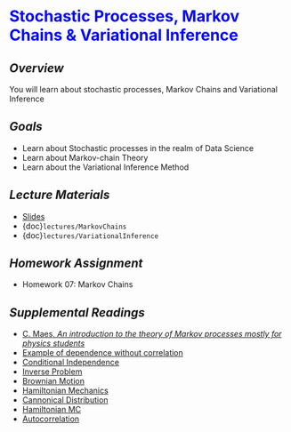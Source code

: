 # <span style="color: blue;"><b>Stochastic Processes, Markov Chains & Variational Inference</b></span>

## *Overview*
You will learn about stochastic processes, Markov Chains and Variational Inference

## *Goals*
  * Learn about Stochastic processes in the realm of Data Science
  * Learn about Markov-chain Theory
  * Learn about the Variational Inference Method

## *Lecture Materials*
* [Slides](https://docs.google.com/presentation/d/11Mzc9rBUcnEh_D3SKeDUoCW-iwIA9ilcxsx_4yuu32A/edit?usp=sharing)
* {doc}`lectures/MarkovChains`
* {doc}`lectures/VariationalInference`

## *Homework Assignment*
* Homework 07: Markov Chains

## *Supplemental Readings*
  * [C. Maes, <i>An introduction to the theory of Markov processes mostly for physics students</i>](https://fys.kuleuven.be/itf/staff/christ/files/pdf/pub/markovlectures2015.pdf)
  * [Example of dependence without correlation](https://en.wikipedia.org/wiki/Uncorrelated_random_variables#Example_of_dependence_without_correlation)
  * [Conditional Independence](https://en.wikipedia.org/wiki/Conditional_independence)
  * [Inverse Problem](https://en.wikipedia.org/wiki/Inverse_problem)
  * [Brownian Motion](https://en.wikipedia.org/wiki/Brownian_motion)
  * [Hamiltonian Mechanics](https://en.wikipedia.org/wiki/Hamiltonian_mechanics)
  * [Cannonical Distribution](https://en.wikipedia.org/wiki/Canonical_ensemble)
  * [Hamiltonian MC](http://arogozhnikov.github.io/2016/12/19/markov_chain_monte_carlo.html)
  * [Autocorrelation](https://en.wikipedia.org/wiki/Autocorrelation)

